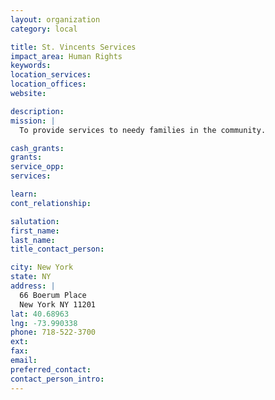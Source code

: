 ```yaml
---
layout: organization
category: local

title: St. Vincents Services
impact_area: Human Rights
keywords: 
location_services: 
location_offices: 
website: 

description: 
mission: |
  To provide services to needy families in the community.

cash_grants: 
grants: 
service_opp: 
services: 

learn: 
cont_relationship: 

salutation: 
first_name: 
last_name: 
title_contact_person: 

city: New York
state: NY
address: |
  66 Boerum Place  
  New York NY 11201
lat: 40.68963
lng: -73.990338
phone: 718-522-3700
ext: 
fax: 
email: 
preferred_contact: 
contact_person_intro: 
---
```

